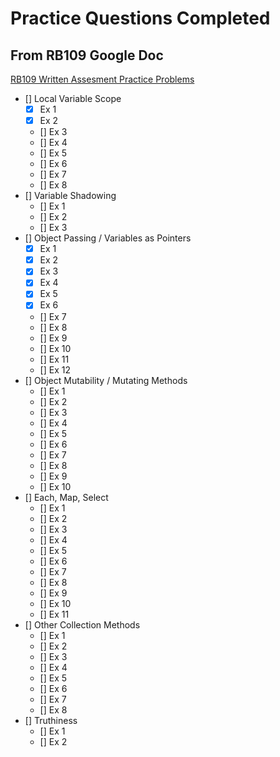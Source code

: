 # Practice Questions Completed

## From RB109 Google Doc

[RB109 Written Assesment Practice Problems](https://docs.google.com/document/d/16XteFXEm3lFbcavrXDZs45rNEc1iBxSYC8e4pLhT0Rw/edit#)

- [] Local Variable Scope
  - [x] Ex 1
  - [x] Ex 2
  - [] Ex 3
  - [] Ex 4
  - [] Ex 5
  - [] Ex 6
  - [] Ex 7
  - [] Ex 8
- [] Variable Shadowing
  - [] Ex 1
  - [] Ex 2
  - [] Ex 3
- [] Object Passing / Variables as Pointers
  - [x] Ex 1
  - [x] Ex 2
  - [x] Ex 3
  - [x] Ex 4
  - [x] Ex 5
  - [x] Ex 6
  - [] Ex 7
  - [] Ex 8
  - [] Ex 9
  - [] Ex 10
  - [] Ex 11
  - [] Ex 12
- [] Object Mutability / Mutating Methods
  - [] Ex 1
  - [] Ex 2
  - [] Ex 3
  - [] Ex 4
  - [] Ex 5
  - [] Ex 6
  - [] Ex 7
  - [] Ex 8
  - [] Ex 9
  - [] Ex 10
- [] Each, Map, Select
  - [] Ex 1
  - [] Ex 2
  - [] Ex 3
  - [] Ex 4
  - [] Ex 5
  - [] Ex 6
  - [] Ex 7
  - [] Ex 8
  - [] Ex 9
  - [] Ex 10
  - [] Ex 11
- [] Other Collection Methods
  - [] Ex 1
  - [] Ex 2
  - [] Ex 3
  - [] Ex 4
  - [] Ex 5
  - [] Ex 6
  - [] Ex 7
  - [] Ex 8
- [] Truthiness
  - [] Ex 1
  - [] Ex 2
  
